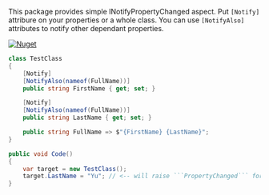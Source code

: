 ﻿This package provides simple INotifyPropertyChanged aspect. 
Put ```[Notify]``` attribure on your properties or a whole class. You can use ```[NotifyAlso]``` attributes to notify other dependant properties.

[![Nuget](https://img.shields.io/nuget/v/Aspects.Notify?label=nuget&logo=nuget&style=flat-square)](https://www.nuget.org/packages/Aspects.Notify)

```c#
class TestClass
{
    [Notify]
    [NotifyAlso(nameof(FullName))]
    public string FirstName { get; set; }

    [Notify]
    [NotifyAlso(nameof(FullName))]
    public string LastName { get; set; }

    public string FullName => $"{FirstName} {LastName}";
}

public void Code()
{
    var target = new TestClass();
    target.LastName = "Yu"; // <-- will raise ```PropertyChanged``` for ```LastName``` and ```FullName```     
}
```
